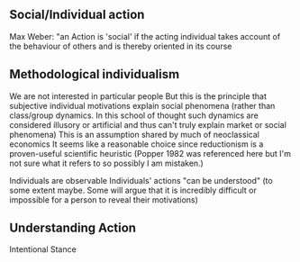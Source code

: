
Social/Individual action
---
Max Weber: "an Action is 'social' if the acting individual takes account of the behaviour of others and is thereby oriented in its course

Methodological individualism
---
We are not interested in particular people
But this is the principle that subjective individual motivations explain social phenomena (rather than class/group dynamics. In this school of thought such dynamics are considered illusory or artificial and thus can't truly explain market or social phenomena)
This is an assumption shared by much of neoclassical economics
It seems like a reasonable choice since reductionism is a proven-useful scientific heuristic (Popper 1982 was referenced here but I'm not sure what it refers to so possibly I am mistaken.)

Individuals are observable
Individuals' actions "can be understood" (to some extent maybe. Some will argue that it is incredibly difficult or impossible for a person to reveal their motivations)


Understanding Action
---
Intentional Stance